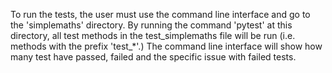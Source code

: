 To run the tests, the user must use the command line interface and go to the 'simplemaths' directory.
By running the command 'pytest' at this directory, all test methods in the test_simplemaths file
will be run (i.e. methods with the prefix 'test_*'.) 
The command line interface will show how many test have passed, failed and the specific issue 
with failed tests. 